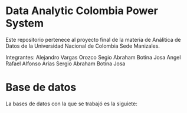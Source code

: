 # Data Analytic Colombia Power System

Este repositorio pertenece al proyecto final de la materia de Análitica de Datos de la Universidad Nacional de Colombia Sede Manizales.

Integrantes:
Alejandro Vargas Orozco
Segio Abraham Botina Josa
Angel Rafael Alfonso Arias
Sergio Abraham Botina Josa

# Base de datos

La bases de datos con la que se trabajó es la siguiete:
